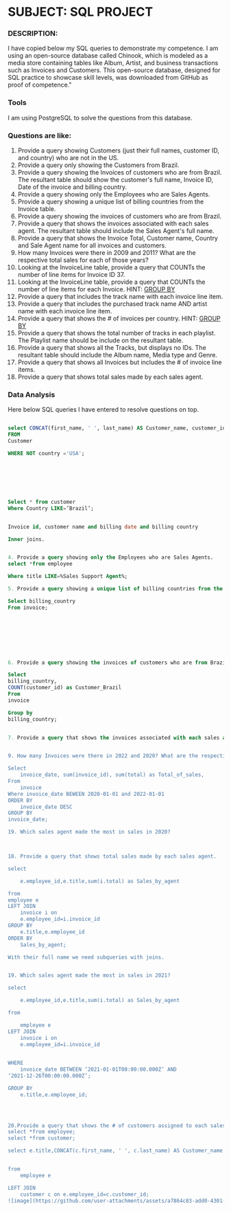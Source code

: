 # SUBJECT: SQL PROJECT  

### DESCRIPTION:

I have copied below my SQL queries to demonstrate my competence. I am using an open-source database called Chinook, which is modeled as a media store containing tables like Album, Artist,
and business transactions such as Invoices and Customers. This open-source database, designed for SQL practice to showcase skill levels, was downloaded from GitHub as proof of competence."


### Tools
I am using PostgreSQL to solve the questions from this database. 


### Questions are like: 

1. Provide a query showing Customers (just their full names, customer ID, and country) who are not in the US.
2. Provide a query only showing the Customers from Brazil.
3. Provide a query showing the Invoices of customers who are from Brazil. The resultant table should show the customer's full name, Invoice ID, Date of the invoice and billing country.
4. Provide a query showing only the Employees who are Sales Agents.
5. Provide a query showing a unique list of billing countries from the Invoice table.
6. Provide a query showing the invoices of customers who are from Brazil.
7. Provide a query that shows the invoices associated with each sales agent. The resultant table should include the Sales Agent's full name.
8. Provide a query that shows the Invoice Total, Customer name, Country and Sale Agent name for all invoices and customers.
9. How many Invoices were there in 2009 and 2011? What are the respective total sales for each of those years?
10. Looking at the InvoiceLine table, provide a query that COUNTs the number of line items for Invoice ID 37.
11. Looking at the InvoiceLine table, provide a query that COUNTs the number of line items for each Invoice. HINT: [GROUP BY](http://www.sqlite.org/lang_select.html#resultset)
12. Provide a query that includes the track name with each invoice line item.
13. Provide a query that includes the purchased track name AND artist name with each invoice line item.
14. Provide a query that shows the # of invoices per country. HINT: [GROUP BY](http://www.sqlite.org/lang_select.html#resultset)
15. Provide a query that shows the total number of tracks in each playlist. The Playlist name should be include on the resultant table.
16. Provide a query that shows all the Tracks, but displays no IDs. The resultant table should include the Album name, Media type and Genre.
17. Provide a query that shows all Invoices but includes the # of invoice line items.
18. Provide a query that shows total sales made by each sales agent.


### Data Analysis 
Here below SQL queries I have entered to resolve questions on top. 

``` SQL

select CONCAT(first_name, ' ', last_name) AS Customer_name, customer_id, country
FROM
Customer 

WHERE NOT country ='USA';







Select * from customer
Where Country LIKE=’Brazil’;


Invoice id, customer name and billing date and billing country

Inner joins. 


4. Provide a query showing only the Employees who are Sales Agents.
select *from employee

Where title LIKE=%Sales Support Agent%;

5. Provide a query showing a unique list of billing countries from the Invoice table.

Select billing_country
From invoice;
	







6. Provide a query showing the invoices of customers who are from Brazil.

Select
billing_country,
COUNT(customer_id) as Customer_Brazil
From
invoice

Group by 
billing_country;


7. Provide a query that shows the invoices associated with each sales agent. The resultant table should include the Sales Agent's full name.


9. How many Invoices were there in 2022 and 2020? What are the respective total sales for each of those years?

Select 
	invoice_date, sum(invoice_id), sum(total) as Total_of_sales,
From 
	invoice
Where invoice_date BEWEEN 2020-01-01 and 2022-01-01
ORDER BY 
	invoice_date DESC
GROUP BY 
invoice_date;

19. Which sales agent made the most in sales in 2020?



18. Provide a query that shows total sales made by each sales agent.

select 

	e.employee_id,e.title,sum(i.total) as Sales_by_agent

from 
employee e 
LEFT JOIN	
    invoice i on   
    e.employee_id=i.invoice_id
GROUP BY 
	e.title,e.employee_id    
ORDER BY
	Sales_by_agent;

With their full name we need subqueries with joins.


19. Which sales agent made the most in sales in 2021?

select 

	e.employee_id,e.title,sum(i.total) as Sales_by_agent

from 

	employee e 
LEFT JOIN	
    invoice i on   
    e.employee_id=i.invoice_id
    

WHERE 
	invoice_date BETWEEN ‘2021-01-01T00:00:00.000Z’ AND 
‘2021-12-26T00:00:00.000Z’;

GROUP BY 
	e.title,e.employee_id;



 
20.Provide a query that shows the # of customers assigned to each sales agent.
select *from employee;
select *from customer;

select e.title,CONCAT(c.first_name, ' ', c.last_name) AS Customer_name


from 
	employee e 

LEFT JOIN 
	customer c on e.employee_id=c.customer_id;
![image](https://github.com/user-attachments/assets/a7864c83-add0-4301-9043-70c0abfa5343)

